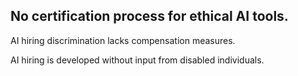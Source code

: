 ## No certification process for ethical AI tools.

AI hiring discrimination lacks compensation measures.

AI hiring is developed without input from disabled individuals.